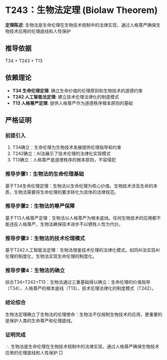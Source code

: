# T243：生物法定理 (Biolaw Theorem)

**定理陈述**: 生物法是生命伦理在生物技术规制中的法律实现，通过人格尊严确保生物技术应用的伦理底线和人性保护

## 推导依据
T34 + T243 + T13

## 依赖理论
- **T34 生命伦理定理**: 确立生命价值的伦理原则和生物技术的道德约束
- **T242 人工智能法定理**: 建立技术伦理法律化的制度模式
- **T13 人格尊严定理**: 提供人格尊严作为道德秩序根本原则的基础

## 严格证明

### 前提引入
1. T34确立：生命伦理为生物技术发展提供伦理指导和约束
2. T242确立：AI法展示了技术伦理的法律化实现模式
3. T13确立：人格尊严是道德秩序的根本原则，不容侵犯

### 推导步骤1：生物法的生命伦理基础
基于T34生命伦理定理：生物法以生命伦理为核心价值。生物技术涉及生命的本质，生物法需要将生命伦理的要求转化为具体的法律规范。

### 推导步骤2：生物法的尊严保障
基于T13人格尊严定理：生物法以人格尊严为根本底线。任何生物技术的应用都不能违反人格尊严，生物法确保技术进步不以牺牲人性为代价。

### 推导步骤3：生物法的技术伦理模式
基于T242人工智能法定理：生物法借鉴技术伦理的法律化模式。如同AI法实现AI伦理的制度化，生物法实现生命伦理的制度化。

### 推导步骤4：生物法的确立
综合T34+T242+T13：生物法通过三重基础得以确立：生命伦理的价值指导（T34），人格尊严的根本底线（T13），技术伦理法律化的制度模式（T242）。

### 结论综合
生物法定理确立了生物法的伦理使命：生物法不仅规制生物技术的应用，更重要的是保护人类的生命尊严和伦理底线。

### 证明完成
∴ 生物法是生命伦理在生物技术规制中的法律实现，通过人格尊严确保生物技术应用的伦理底线和人性保护 □